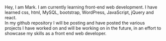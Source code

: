Hey, I am Mark.  I am currently learning front-end web development. I have learned css, html, MySQL, bootstrap, WordPress, JavaScript, jQuery and react.  
In my github repository I will be posting and have posted the various projects I have worked on and will be working on in the future, in an effort to showcase my skills as a front end web developer.


